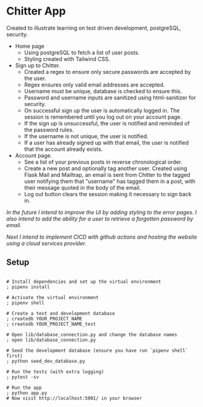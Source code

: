 # Chitter App
Created to illustrate learning on test driven development, postgreSQL, security.
* Home page
    * Using postgreSQL to fetch a list of user posts.
    * Styling created with Tailwind CSS.
* Sign up to Chitter. 
    * Created a regex to ensure only secure passwords are accepted by the user. 
    * Regex ensures only valid email addresses are accepted. 
    * Username must be unique, database is checked to ensure this.
    * Password and username inputs are sanitized using html-sanitizer for security.
    * On successful sign up the user is automatically logged in. The session is remembered until you log out on your account page.
    * If the sign up is unsuccessful, the user is notified and reminded of the password rules.
    * If the username is not unique, the user is notified.
    * If a user has already signed up with that email, the user is notified that the account already exists.
* Account page.
    * See a list of your previous posts in reverse chronological order.
    * Create a new post and optionally tag another user. Created using Flask Mail and Mailtrap, an email is sent from Chitter to the tagged user notifying them that "username" has tagged them in a post, with their message quoted in the body of the email.
    * Log out button clears the session making it necessary to sign back in.

*In the future I intend to improve the UI by adding styling to the error pages. I also intend to add the ability for a user to retrieve a forgotten password by email.*

*Next I intend to implement CICD with github actions and hosting the website using a cloud services provider.*
## Setup

```shell

# Install dependencies and set up the virtual environment
; pipenv install

# Activate the virtual environment
; pipenv shell

# Create a test and development database
; createdb YOUR_PROJECT_NAME
; createdb YOUR_PROJECT_NAME_test

# Open lib/database_connection.py and change the database names
; open lib/database_connection.py

# Seed the development database (ensure you have run `pipenv shell` first)
; python seed_dev_database.py

# Run the tests (with extra logging)
; pytest -sv

# Run the app
; python app.py
# Now visit http://localhost:5001/ in your browser
```